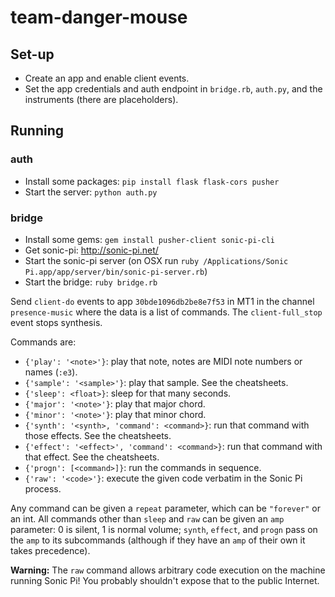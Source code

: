 # team-danger-mouse

## Set-up

- Create an app and enable client events.
- Set the app credentials and auth endpoint in `bridge.rb`, `auth.py`, and the instruments (there are placeholders).

## Running

### auth

- Install some packages: `pip install flask flask-cors pusher`
- Start the server: `python auth.py`

### bridge

- Install some gems: `gem install pusher-client sonic-pi-cli`
- Get sonic-pi: http://sonic-pi.net/
- Start the sonic-pi server (on OSX run `ruby /Applications/Sonic Pi.app/app/server/bin/sonic-pi-server.rb`)
- Start the bridge: `ruby bridge.rb`

Send `client-do` events to app `30bde1096db2be8e7f53` in MT1 in the channel `presence-music` where the data
is a list of commands. The `client-full_stop` event stops synthesis.

Commands are:

- `{'play': '<note>'}`: play that note, notes are MIDI note numbers or names (`:e3`).
- `{'sample': '<sample>'}`: play that sample. See the cheatsheets.
- `{'sleep': <float>}`: sleep for that many seconds.
- `{'major': '<note>'}`: play that major chord.
- `{'minor': '<note>'}`: play that minor chord.
- `{'synth': '<synth>, 'command': <command>}`: run that command with those effects. See the cheatsheets.
- `{'effect': '<effect>', 'command': <command>}`: run that command with that effect. See the cheatsheets.
- `{'progn': [<command>]}`: run the commands in sequence.
- `{'raw': '<code>'}`: execute the given code verbatim in the Sonic Pi process.

Any command can be given a `repeat` parameter, which can be `"forever"` or an int. All commands other than
`sleep` and `raw` can be given an `amp` parameter: 0 is silent, 1 is normal volume; `synth`, `effect`, and
`progn` pass on the `amp` to its subcommands (although if they have an `amp` of their own it takes precedence).

**Warning:** The `raw` command allows arbitrary code execution on the machine running Sonic Pi! You probably
shouldn't expose that to the public Internet.
